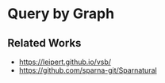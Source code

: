 # Query by Graph

## Related Works
- https://leipert.github.io/vsb/
- https://github.com/sparna-git/Sparnatural

